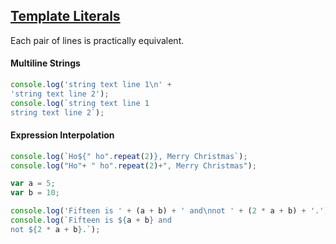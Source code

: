 ## [Template Literals](https://developer.mozilla.org/en-US/docs/Web/JavaScript/Reference/Template_literals)

Each pair of lines is practically equivalent.

#### Multiline Strings

```Javascript
console.log('string text line 1\n' +
'string text line 2');
console.log(`string text line 1
string text line 2`);
```

#### Expression Interpolation

```Javascript
console.log(`Ho${" ho".repeat(2)}, Merry Christmas`);
console.log("Ho"+ " ho".repeat(2)+", Merry Christmas");
```

```Javascript
var a = 5;
var b = 10;

console.log('Fifteen is ' + (a + b) + ' and\nnot ' + (2 * a + b) + '.');
console.log(`Fifteen is ${a + b} and
not ${2 * a + b}.`);
```